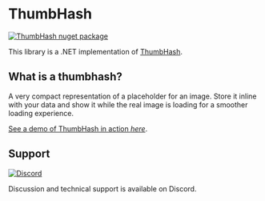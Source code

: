 # ThumbHash

[![ThumbHash nuget package](https://img.shields.io/nuget/v/ThumbHash.svg?style=flat)](https://www.nuget.org/packages/ThumbHash)

This library is a .NET implementation of [ThumbHash](https://github.com/evanw/thumbhash).

## What is a thumbhash?

A very compact representation of a placeholder for an image. Store it inline with your data and show it while the real image is loading for a smoother loading experience.

[See a demo of ThumbHash in action _here_](https://evanw.github.io/thumbhash/).

## Support

[![Discord](https://img.shields.io/discord/359127425558249482)](https://discord.gg/FkRPyz6kcD)

Discussion and technical support is available on Discord.

